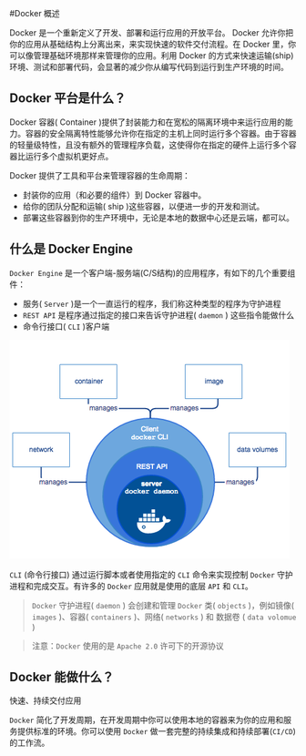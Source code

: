 #Docker 概述

Docker 是一个重新定义了开发、部署和运行应用的开放平台。 Docker 允许你把你的应用从基础结构上分离出来，来实现快速的软件交付流程。在 Docker 里，你可以像管理基础环境那样来管理你的应用。利用 Docker 的方式来快速运输(ship)环境、测试和部署代码，会显著的减少你从编写代码到运行到生产环境的时间。

## Docker 平台是什么？

Docker 容器( Container )提供了封装能力和在宽松的隔离环境中来运行应用的能力。容器的安全隔离特性能够允许你在指定的主机上同时运行多个容器。由于容器的轻量级特性，且没有额外的管理程序负载，这使得你在指定的硬件上运行多个容器比运行多个虚拟机更好点。

 Docker 提供了工具和平台来管理容器的生命周期：

- 封装你的应用（和必要的组件）到 Docker 容器中。
- 给你的团队分配和运输( ship )这些容器，以便进一步的开发和测试。
- 部署这些容器到你的生产环境中，无论是本地的数据中心还是云端，都可以。

## 什么是 Docker Engine

`Docker Engine` 是一个客户端-服务端(C/S结构)的应用程序，有如下的几个重要组件：

- 服务( `Server` )是一个一直运行的程序，我们称这种类型的程序为守护进程
- `REST API` 是程序通过指定的接口来告诉守护进程( `daemon` ) 这些指令能做什么
- 命令行接口( `CLI` )客户端

![官方架构图](./images/engine-components-flow.png)

`CLI` (命令行接口) 通过运行脚本或者使用指定的 `CLI` 命令来实现控制 `Docker` 守护进程和完成交互。有许多的 `Docker` 应用就是使用的底层 `API` 和 `CLI`。

> `Docker` 守护进程( `daemon` ) 会创建和管理 `Docker` 类( `objects` )，例如镜像( `images` )、容器( `containers` )、网络( `networks` ) 和 数据卷 ( `data volomue` )

> 注意：`Docker` 使用的是 `Apache 2.0` 许可下的开源协议

## Docker 能做什么？

快速、持续交付应用

`Docker` 简化了开发周期，在开发周期中你可以使用本地的容器来为你的应用和服务提供标准的环境。你可以使用 `Docker` 做一套完整的持续集成和持续部署(`CI/CD`)的工作流。




